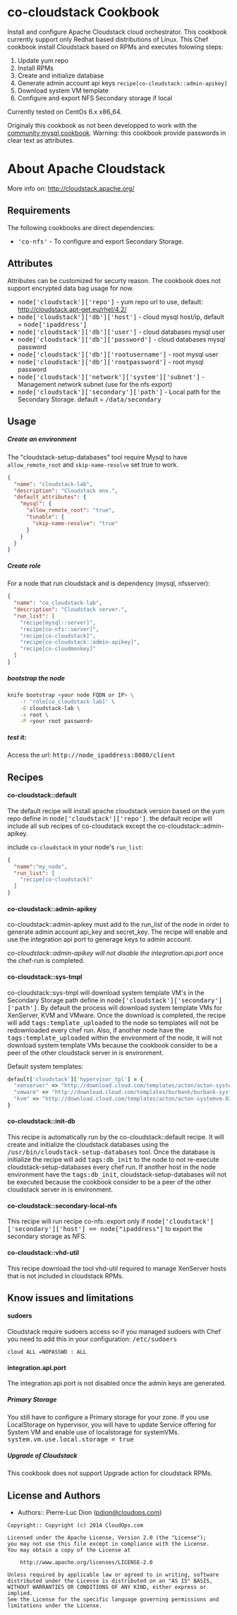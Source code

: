 co-cloudstack Cookbook
======================

Install and configure Apache Cloudstack cloud orchestrator. This cookbook currently support only Redhat based distributions of Linux.
This Chef cookbook install Cloudstack based on RPMs and executes folowing steps:

1. Update yum repo
2. Install RPMs
3. Create and initialize database
4. Generate admin account api keys `recipe[co-cloudstack::admin-apikey]`
5. Download system VM template
6. Configure and export NFS Secondary storage if local

Currently tested on CentOs 6.x x86_64.


Originaly this cookbook as not been developped to work with the [community mysql cookbook](http://community.opscode.com/cookbooks/mysql). Warning: this cookbook provide passwords in clear text as attributes.


About Apache Cloudstack
=======================

More info on: http://cloudstack.apache.org/

Requirements
------------

The following cookbooks are direct dependencies:

- <tt>'co-nfs'</tt> - To configure and export Secondary Storage.


Attributes
----------

Attributes can be customized for securty reason. The cookbook does not support encrypted data bag usage for now.

- <tt>node['cloudstack']['repo']</tt> - yum repo url to use, default: http://cloudstack.apt-get.eu/rhel/4.2/
- <tt>node['cloudstack']['db']['host']</tt> - cloud mysql host/ip, default = <tt>node['ipaddress']</tt>
- <tt>node['cloudstack']['db']['user']</tt> - cloud databases mysql user
- <tt>node['cloudstack']['db']['password']</tt> - cloud databases mysql password
- <tt>node['cloudstack']['db']['rootusername']</tt> - root mysql user
- <tt>node['cloudstack']['db']['rootpassword']</tt> - root mysql password
- <tt>node['cloudstack']['network']['system']['subnet']</tt> - Management network subnet (use for the nfs export) 
- <tt>node['cloudstack']['secondary']['path']</tt> - Local path for the Secondary Storage. default = <tt>/data/secondary</tt>


Usage
-----

##### Create an environment
The "cloudstack-setup-databases" tool require Mysql to have `allow_remote_root` and `skip-name-resolve` set true to work.

```json
{
  "name": "cloudstack-lab",
  "description": "Cloudstack env.",
  "default_attributes": {
    "mysql": {
      "allow_remote_root": "true",
      "tunable": {
        "skip-name-resolve": "true"
      }
    }
  }
}
```

##### Create role
For a node that run cloudstack and is dependency (mysql, nfsserver):

```json
{
  "name": "co_cloudstack-lab",
  "description": "Cloudstack server.",
  "run_list": [
    "recipe[mysql::server]",
    "recipe[co-nfs::server]",
    "recipe[co-cloudstack]",
    "recipe[co-cloudstack::admin-apikey]",
    "recipe[co-cloudmonkey]"
  ]
}
```

##### bootstrap the node

```bash
knife bootstrap <your node FQDN or IP> \
    -r 'role[co_cloudstack-lab]' \
    -E cloudstack-lab \
    -x root \
    -P <your root password>
```

##### test it:
Access the url: <tt>http://node_ipaddress:8080/client</tt>



Recipes
-------

#### co-cloudstack::default
The default recipe will install apache cloudstack version based on the yum repo define in <tt>node['cloudstack']['repo']</tt>. the default recipe will include all sub recipes of co-cloudstack except the co-cloudstack::admin-apikey. 

include `co-cloudstack` in your node's `run_list`:

```json
{
  "name":"my_node",
  "run_list": [
    "recipe[co-cloudstack]"
  ]
}
```

#### co-cloudstack::admin-apikey
co-cloudstack::admin-apikey must add to the run_list of the node in order to generate admin account api_key and secret_key. The recipe will enable and use the integration api port to generage keys to admin account.

*co-cloudstack::admin-apikey will not disable the integration.api.port* once the chef-run is completed.

#### co-cloudstack::sys-tmpl
co-cloudstack::sys-tmpl will download system template VM's in the Secondary Storage path define in <tt>node['cloudstack']['secondary']['path']</tt>. By default the process will download system template VMs for XenServer, KVM and VMware. Once the download is completed, the recipe will add <tt>tags:template_uploaded</tt> to the node so templates will not be redownloaded every chef run. Also, if another node have the <tt>tags:template_uploaded</tt> within the environment of the node, it will not download system template VMs because the cookbook consider to be a peer of the other cloudstack server in is environment.

Default system templates:
```ruby
default['cloudstack']['hypervisor_tpl'] = {
  "xenserver" => "http://download.cloud.com/templates/acton/acton-systemvm-02062012.vhd.bz2", 
  "vmware" => "http://download.cloud.com/templates/burbank/burbank-systemvm-08012012.ova",
  "kvm" => "http://download.cloud.com/templates/acton/acton-systemvm-02062012.qcow2.bz2"
}
```

#### co-cloudstack::init-db
This recipe is automatically run by the co-cloudstack::default recipe. It will create and initialize the cloudstack databases using the <tt>/usr/bin/cloudstack-setup-databases</tt> tool. Once the database is initialize the recipe will add <tt>tags:db_init</tt> to the node to not re-execute cloudstack-setup-databases every chef run. If another host in the node environment have the <tt>tags:db_init</tt>, cloudstack-setup-databases will not be executed because the cookbook consider to be a peer of the other cloudstack server in is environment.

#### co-cloudstack::secondary-local-nfs
This recipe will run recipe co-nfs::export only if <tt>node['cloudstack']['secondary']['host'] == node["ipaddress"]</tt> to export the secondary storage as NFS.

#### co-cloudstack::vhd-util
This recipe download the tool vhd-util required to manage XenServer hosts that is not included in cloudstack RPMs.



Know issues and limitations
---------------------------

#### sudoers
Cloudstack require sudoers access so if you managed sudoers with Chef you need to add this in your configuration:
<tt>/etc/sudoers</tt>
```
cloud ALL =NOPASSWD : ALL
```
#### integration.api.port
The integration.api.port is not disabled once the admin keys are generated.

##### Primary Storage
You still have to configure a Primary storage for your zone. If you use LocalStorage on hypervisor, you will have to update Service offering for System VM and enable use of localstorage for systemVMs. <tt>system.vm.use.local.storage = true</tt>

##### Upgrade of Cloudstack
This cookbook does not support Upgrade action for cloudstack RPMs.


License and Authors
-------------------
- Authors:: Pierre-Luc Dion (<pdion@cloudops.com>)

```text
Copyright:: Copyright (c) 2014 CloudOps.com

Licensed under the Apache License, Version 2.0 (the "License");
you may not use this file except in compliance with the License.
You may obtain a copy of the License at

    http://www.apache.org/licenses/LICENSE-2.0

Unless required by applicable law or agreed to in writing, software
distributed under the License is distributed on an "AS IS" BASIS,
WITHOUT WARRANTIES OR CONDITIONS OF ANY KIND, either express or implied.
See the License for the specific language governing permissions and
limitations under the License.
```
